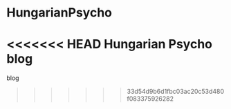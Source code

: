 # HungarianPsycho
<<<<<<< HEAD
Hungarian Psycho blog
=======
blog
>>>>>>> 33d54d9b6d1fbc03ac20c53d480f083375926282
